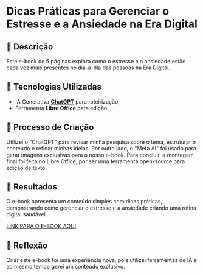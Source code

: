 # Dicas Práticas para Gerenciar o Estresse e a Ansiedade na Era Digital


## 📒 Descrição
Este e-book de 5 páginas explora como o estresse e a ansiedade estão cada vez mais presentes no dia-a-dia das pessoas na Era Digital.

## 🤖 Tecnologias Utilizadas
- IA Generativa **[ChatGPT](https://chat.openai.com)** para roteirização;
- Ferramenta **Libre Office** para edição.

## 🧐 Processo de Criação
Utilizei o "ChatGPT" para revisar minha pesquisa sobre o tema, estruturar o conteúdo e refinar minhas ideias. Por outro lado, o "Meta AI" foi usado para gerar imagens exclusivas para o nosso e-book. Para concluir, a montagem final foi feita no Libre Office, por ser uma ferramenta open-source para edição de texto.

## 🚀 Resultados
O e-book apresenta um conteúdo simples com dicas práticas, demonstrando como gerenciar o estresse e a ansiedade criando uma rotina digital saudável.

[LINK PARA O E-BOOK AQUI]()

## 💭 Reflexão
Criar este e-book foi uma experiência nova, pois utilizei ferramentas de IA e ao mesmo tempo gerei um conteúdo exclusivo.
